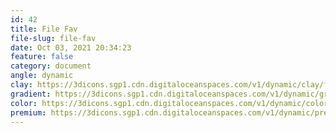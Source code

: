 ```yaml
---
id: 42
title: File Fav
file-slug: file-fav
date: Oct 03, 2021 20:34:23
feature: false
category: document
angle: dynamic
clay: https://3dicons.sgp1.cdn.digitaloceanspaces.com/v1/dynamic/clay/file-fav-dynamic-clay.png
gradient: https://3dicons.sgp1.cdn.digitaloceanspaces.com/v1/dynamic/gradient/file-fav-dynamic-gradient.png
color: https://3dicons.sgp1.cdn.digitaloceanspaces.com/v1/dynamic/color/file-fav-dynamic-color.png
premium: https://3dicons.sgp1.cdn.digitaloceanspaces.com/v1/dynamic/premium/file-fav-dynamic-premium.png
---
```


